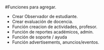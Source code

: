#Funciones para agregar. 
- Crear Observador de estudiante.
- Crear evaluación de docencia.
- Función creacion de actividades, profesor.
- Función de reportes académicos, admin.
- Función de soporte / ayuda
- Función advertisements, anuncios/eventos.